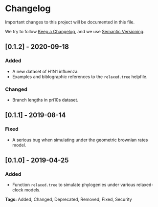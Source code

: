 # Changelog
Important changes to this project will be documented in this file.

We try to follow [Keep a Changelog](https://keepachangelog.com),
and we use [Semantic Versioning](https://semver.org).

## [0.1.2] - 2020-09-18
### Added
- A new dataset of H1N1 influenza.
- Examples and biblographic references to the `relaxed.tree` helpfile.
### Changed
- Branch lengths in pri10s dataset.

## [0.1.1] - 2019-08-14
### Fixed
- A serious bug when simulating under the geometric brownian rates model.

## [0.1.0] - 2019-04-25
### Added
- Function `relaxed.tree` to simulate phylogenies under various relaxed-clock
models. 

**Tags:** Added, Changed, Deprecated, Removed, Fixed, Security
